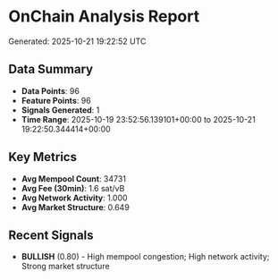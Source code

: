 # OnChain Analysis Report
Generated: 2025-10-21 19:22:52 UTC

## Data Summary
- **Data Points**: 96
- **Feature Points**: 96
- **Signals Generated**: 1
- **Time Range**: 2025-10-19 23:52:56.139101+00:00 to 2025-10-21 19:22:50.344414+00:00

## Key Metrics
- **Avg Mempool Count**: 34731
- **Avg Fee (30min)**: 1.6 sat/vB
- **Avg Network Activity**: 1.000
- **Avg Market Structure**: 0.649

## Recent Signals
- **BULLISH** (0.80) - High mempool congestion; High network activity; Strong market structure
